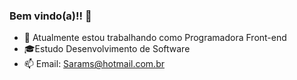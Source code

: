 ### Bem vindo(a)!! 👋

- 🔭 Atualmente estou trabalhando como Programadora Front-end
- 🎓Estudo Desenvolvimento de Software  
- 📫 Email: Sarams@hotmail.com.br

<div align="center">
  <a href="https://github.com/SaraSilvaMartins">
</div>
